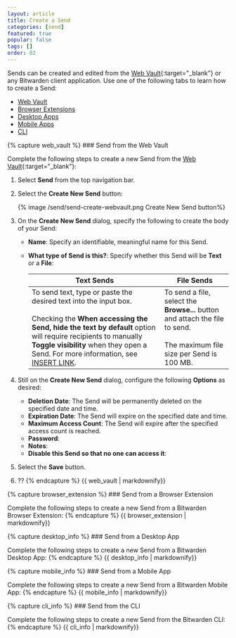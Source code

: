 ```yaml
---
layout: article
title: Create a Send
categories: [send]
featured: true
popular: false
tags: []
order: 02
---
```


Sends can be created and edited from the [Web Vault](https://vault.bitwarden.com){:target="\_blank"} or any Bitwarden client application. Use one of the following tabs to learn how to create a Send:

<ul class="nav nav-tabs" id="myTab" role="tablist">
  <li class="nav-item" role="presentation">
    <a class="nav-link active" id="wvtab" data-bs-toggle="tab" href="#webvault" role="tab" aria-controls="webvault" aria-selected="true">Web Vault</a>
  </li>
  <li class="nav-item" role="presentation">
    <a class="nav-link" id="betab" data-bs-toggle="tab" href="#browserextension" role="tab" aria-controls="browserextension" aria-selected="false">Browser Extensions</a>
  </li>
  <li class="nav-item" role="presentation">
    <a class="nav-link" id="desktab" data-bs-toggle="tab" href="#desktop" role="tab" aria-controls="desktop" aria-selected="false">Desktop Apps</a>
  </li>
  <li class="nav-item" role="presentation">
    <a class="nav-link" id="mobtab" data-bs-toggle="tab" href="#mobile" role="tab" aria-controls="mobile" aria-selected="false">Mobile Apps</a>
  </li>
  <li class="nav-item" role="presentation">
    <a class="nav-link" id="clitab" data-bs-toggle="tab" href="#cli" role="tab" aria-controls="cli" aria-selected="false">CLI</a>
  </li>
</ul>
<div class="tab-content" id="clientsContent">
  <div class="tab-pane fade show active" id="webvault" role="tabpanel" aria-labelledby="wvtab">
{% capture web_vault %}
### Send from the Web Vault

Complete the following steps to create a new Send from the [Web Vault](https://vault.bitwarden.com){:target="\_blank"}:

1. Select **Send** from the top navigation bar.
2. Select the **Create New Send** button:

   {% image /send/send-create-webvault.png Create New Send button%}
3. On the **Create New Send** dialog, specify the following to create the body of your Send:

   - **Name**: Specify an identifiable, meaningful name for this Send.
   - **What type of Send is this?**: Specify whether this Send will be **Text** or a **File**:

     |Text Sends|File Sends|
     |----------|----------|
     |To send text, type or paste the desired text into the input box.<br><br>Checking the **When accessing the Send, hide the text by default** option will require recipients to manually  **Toggle visibility** when they open a Send. For more information, see [INSERT LINK](#).|To send a file, select the **Browse...** button and attach the file to send.<br><br>The maximum file size per Send is 100 MB.|
4. Still on the **Create New Send** dialog, configure the following **Options** as desired:
   - **Deletion Date**: The Send will be permanently deleted on the specified date and time.
   - **Expiration Date**: The Send will expire on the specified date and time.
   - **Maximum Access Count**: The Send will expire after the specified access count is reached.
   - **Password**:
   - **Notes**:
   - **Disable this Send so that no one can access it**:
5. Select the **Save** button.
6. ??
{% endcapture %}
{{ web_vault | markdownify}}
  </div>
  <div class="tab-pane fade" id="browserextension" role="tabpanel" aria-labelledby="betab">
{% capture browser_extension %}
### Send from a Browser Extension

Complete the following steps to create a new Send from a Bitwarden Browser Extension:
{% endcapture %}
{{ browser_extension | markdownify}}
  </div>
  <div class="tab-pane fade" id="desktop" role="tabpanel" aria-labelledby="desktab">
{% capture desktop_info %}
### Send from a Desktop App

Complete the following steps to create a new Send from a Bitwarden Desktop App:
{% endcapture %}
{{ desktop_info | markdownify}}
  </div>
  <div class="tab-pane fade" id="mobile" role="tabpanel" aria-labelledby="mobtab">
{% capture mobile_info %}
### Send from a Mobile App

Complete the following steps to create a new Send from a Bitwarden Mobile App:
{% endcapture %}
{{ mobile_info | markdownify}}
  </div>
  <div class="tab-pane fade" id="cli" role="tabpanel" aria-labelledby="cliab">
{% capture cli_info %}
### Send from the CLI

Complete the following steps to create a new Send from the Bitwarden CLI:
{% endcapture %}
{{ cli_info | markdownify}}
  </div>
</div>
